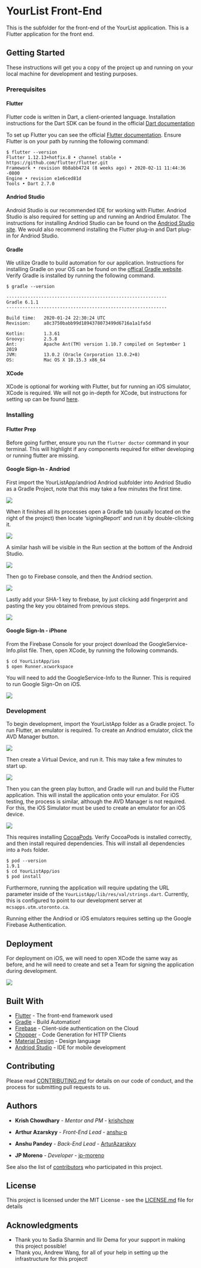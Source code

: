 # YourList Front-End

This is the subfolder for the front-end of the YourList application. This is a Flutter application for the front end. 

## Getting Started

These instructions will get you a copy of the project up and running on your local machine for development and testing purposes.

### Prerequisites

#### Flutter

Flutter code is written in Dart, a client-oriented language. Installation instructions for the Dart SDK can be found in the official [Dart documentation](https://dart.dev/get-dart)

To set up Flutter you can see the official [Flutter documentation](https://flutter.dev/docs/get-started/install). Ensure Flutter is on your path by running the following command:

```
$ flutter --version
Flutter 1.12.13+hotfix.8 • channel stable • https://github.com/flutter/flutter.git
Framework • revision 0b8abb4724 (8 weeks ago) • 2020-02-11 11:44:36 -0800
Engine • revision e1e6ced81d
Tools • Dart 2.7.0
```

#### Andriod Studio

Android Studio is our recommended IDE for working with Flutter. Andriod Studio is also required for setting up and running an Andriod Emulator. The instructions for installing Andriod Studio can be found on the [Andriod Studio site](https://developer.android.com/studio). We would also recommend installing the Flutter plug-in and Dart plug-in for Andriod Studio.

#### Gradle

We utilize Gradle to build automation for our application. Instructions for installing Gradle on your OS can be found on the [offical Gradle website](https://gradle.org/install/). Verify Gradle is installed by running the following command.

```
$ gradle --version

------------------------------------------------------------
Gradle 6.1.1
------------------------------------------------------------

Build time:   2020-01-24 22:30:24 UTC
Revision:     a8c3750babb99d1894378073499d6716a1a1fa5d

Kotlin:       1.3.61
Groovy:       2.5.8
Ant:          Apache Ant(TM) version 1.10.7 compiled on September 1 2019
JVM:          13.0.2 (Oracle Corporation 13.0.2+8)
OS:           Mac OS X 10.15.3 x86_64
```

#### XCode

XCode is optional for working with Flutter, but for running an iOS simulator, XCode is required. We will not go in-depth for XCode, but instructions for setting up can be found [here](https://developer.apple.com/xcode/).

### Installing

#### Flutter Prep
Before going further, ensure you run the `flutter doctor` command in your terminal. This will highlight if any components required for either developing or running flutter are missing. 

#### Google Sign-In - Andriod

First import the YourListApp/andriod Andriod subfolder into Andriod Studio as a Gradle Project, note that this may take a few minutes the first time. 

![](https://i.imgur.com/eVrwpX8.png)

When it finishes all its processes open a Gradle tab (usually located on the right of the project) then locate ‘signingReport’ and run it by double-clicking it.

![](https://i.imgur.com/Gsb5oCK.png)

A similar hash will be visible in the Run section at the bottom of the Android Studio.

![](https://i.imgur.com/BI8QwFY.png)

Then go to Firebase console, and then the Andriod section. 

![](https://i.imgur.com/CI8KfxH.png)

Lastly add your SHA-1 key to firebase, by just clicking add fingerprint and pasting the key you obtained from previous steps.

![](https://i.imgur.com/w9ZHzlK.png)

#### Google Sign-In - iPhone

From the Firebase Console for your project download the GoogleService-Info.plist file. Then, open XCode, by running the following commands.

```
$ cd YourListApp/ios
$ open Runner.xcworkspace
```
You will need to add the GoogleService-Info to the Runner. This is required to run Google Sign-On on iOS.

![](https://i.imgur.com/g1PtPvx.png)

### Development

To begin development, import the YourListApp folder as a Gradle project. To run Flutter, an emulator is required. To create an Andriod emulator, click the AVD Manager button.

![](https://i.imgur.com/q9ftsfO.png)

Then create a Virtual Device, and run it. This may take a few minutes to start up.

![](https://i.imgur.com/zI1IYAA.png)

Then you can the green play button, and Gradle will run and build the Flutter application. This will install the application onto your emulator. For iOS testing, the process is similar, although the AVD Manager is not required. For this, the iOS Simulator must be used to create an emulator for an iOS device.

![](https://i.imgur.com/Rtxdt3t.png)

This requires installing [CocoaPods](https://cocoapods.org/). Verify CocoaPods is installed correctly, and then install required dependencies. This will install all dependencies into a `Pods` folder.

```
$ pod --version
1.9.1
$ cd YourListApp/ios
$ pod install
```

Furthermore, running the application will require updating the URL parameter inside of the `YourListApp/lib/res/val/strings.dart`. Currently, this is configured to point to our development server at `mcsapps.utm.utoronto.ca`. 

Running either the Andriod or iOS emulators requires setting up the Google Firebase Authentication. 

## Deployment

For deployment on iOS, we will need to open XCode the same way as before, and he will need to create and set a Team for signing the application during development.

![](https://i.imgur.com/dPg1zDL.png)

## Built With

* [Flutter](https://flutter.dev/) - The front-end framework used
* [Gradle](https://gradle.org/) - Build Automation!
* [Firebase](https://firebase.google.com/) - Client-side authentication on the Cloud
* [Chopper](https://pub.dev/packages/chopper) - Code Generation for HTTP Clients
* [Material Design](https://material.io/design/) - Design language 
* [Andriod Studio](https://developer.android.com/studio) - IDE for mobile development

## Contributing

Please read [CONTRIBUTING.md](CONTRIBUTING.md) for details on our code of conduct, and the process for submitting pull requests to us.

## Authors

* **Krish Chowdhary** - *Mentor and PM* - [krishchow](https://github.com/krishchow)

* **Arthur Azarskyy** - *Front-End Lead* - [anshu-p](https://github.com/anshu-p)

* **Anshu Pandey** - *Back-End Lead* - [ArturAzarskyy](https://github.com/ArturAzarskyy)

* **JP Moreno** - *Developer* - [jp-moreno](https://github.com/jp-moreno)

See also the list of [contributors](https://github.com/UTMCSC301/project-yourlist/graphs/contributors) who participated in this project.

## License

This project is licensed under the MIT License - see the [LICENSE.md](LICENSE.md) file for details

## Acknowledgments

* Thank you to Sadia Sharmin and Ilir Dema for your support in making this project possible!
* Thank you, Andrew Wang, for all of your help in setting up the infrastructure for this project!
